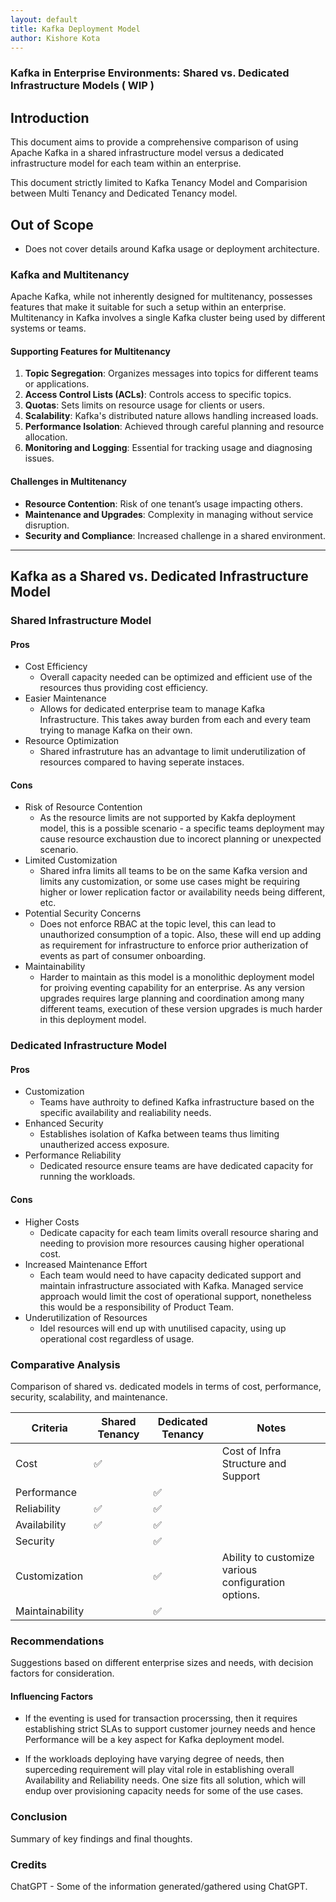 ```yaml
---
layout: default
title: Kafka Deployment Model
author: Kishore Kota
---
```



### Kafka in Enterprise Environments: Shared vs. Dedicated Infrastructure Models ( WIP )

## Introduction
This document aims to provide a comprehensive comparison of using Apache Kafka in a shared infrastructure model versus a dedicated infrastructure model for each team within an enterprise.

This document strictly limited to Kafka Tenancy Model and Comparision between Multi Tenancy and Dedicated Tenancy model.


## Out of Scope

- Does not cover details around Kafka usage or deployment architecture.

### Kafka and Multitenancy
Apache Kafka, while not inherently designed for multitenancy, possesses features that make it suitable for such a setup within an enterprise. Multitenancy in Kafka involves a single Kafka cluster being used by different systems or teams.

#### Supporting Features for Multitenancy
1. **Topic Segregation**: Organizes messages into topics for different teams or applications.
2. **Access Control Lists (ACLs)**: Controls access to specific topics.
3. **Quotas**: Sets limits on resource usage for clients or users.
4. **Scalability**: Kafka's distributed nature allows handling increased loads.
5. **Performance Isolation**: Achieved through careful planning and resource allocation.
6. **Monitoring and Logging**: Essential for tracking usage and diagnosing issues.

#### Challenges in Multitenancy
- **Resource Contention**: Risk of one tenant’s usage impacting others.
- **Maintenance and Upgrades**: Complexity in managing without service disruption.
- **Security and Compliance**: Increased challenge in a shared environment.

---

## Kafka as a Shared vs. Dedicated Infrastructure Model

### Shared Infrastructure Model
#### Pros
- Cost Efficiency 
  * Overall capacity needed can be optimized and efficient use of the resources thus providing cost efficiency.
- Easier Maintenance
  * Allows for dedicated enterprise team to manage Kafka Infrastructure. This takes away burden from each and every team trying to manage Kafka on their own.
- Resource Optimization
  * Shared infrastruture has an advantage to limit underutilization of resources compared to having seperate instaces.

#### Cons
- Risk of Resource Contention
   * As the resource limits are not supported by Kakfa deployment model, this is a possible scenario - a specific teams deployment may cause resource exchaustion due to incorect planning or unexpected scenario.  
- Limited Customization
  * Shared infra limits all teams to be on the same Kafka version and limits any customization, or some use cases might be requiring higher or lower replication factor or availability needs being different, etc.
- Potential Security Concerns
  * Does not enforce RBAC at the topic level, this can lead to unauthorized consumption of a topic. Also, these will end up adding as requirement for infrastructure to enforce prior autherization of events as part of consumer onboarding.
- Maintainability
  * Harder to maintain as this model is a monolithic deployment model for proiving eventing capability for an enterprise. As any version upgrades requires large planning and coordination among many different teams, execution of these version upgrades is much harder in this deployment model. 

### Dedicated Infrastructure Model
#### Pros
- Customization
  * Teams have authroity to defined Kafka infrastructure based on the specific availability and realiability needs.
- Enhanced Security
  * Establishes isolation of Kafka between teams thus limiting unautherized access exposure. 
- Performance Reliability
  * Dedicated resource ensure teams are have dedicated capacity for running the workloads.

#### Cons
- Higher Costs
  * Dedicate capacity for each team limits overall resource sharing and needing to provision more resources causing higher operational cost.
- Increased Maintenance Effort
  * Each team would need to have capacity dedicated support and maintain infrastructure associated with Kafka. Managed service approach would limit the cost of operational support, nonetheless this would be a responsibility of Product Team.
- Underutilization of Resources
  * Idel resources will end up with unutilised capacity, using up operational cost regardless of usage.

### Comparative Analysis
Comparison of shared vs. dedicated models in terms of cost, performance, security, scalability, and maintenance.



| Criteria         | Shared Tenancy | Dedicated Tenancy | Notes |
|------------------|---------------------|----------------------|-----------------|
| Cost             |  ✅         |                   | Cost of Infra Structure and Support           |
| Performance  |               | ✅             |             |
| Reliability              | ✅              | ✅             |          |
| Availability | ✅ | ✅  | |
| Security |  | ✅ | |
| Customization | | ✅ | Ability to customize various configuration options.|
| Maintainability| | ✅  ||





### Recommendations
Suggestions based on different enterprise sizes and needs, with decision factors for consideration.

#### Influencing Factors
- If the eventing is used for transaction procerssing, then it requires establishing strict SLAs to support customer journey needs and hence Performance will be a key aspect for Kafka deployment model.

- If the workloads deploying have varying degree of needs, then superceding requirement will play vital role in establishing overall Availability and Reliability needs. One size fits all solution, which will endup over provisioning capacity needs for some of the use cases.

### Conclusion
Summary of key findings and final thoughts.


### Credits
ChatGPT - Some of the information generated/gathered using ChatGPT.
